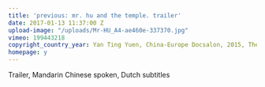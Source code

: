 ```yaml
---
title: 'previous: mr. hu and the temple. trailer'
date: 2017-01-13 11:37:00 Z
upload-image: "/uploads/Mr-HU_A4-ae460e-337370.jpg"
vimeo: 199443218
copyright_country_year: Yan Ting Yuen, China-Europe Docsalon, 2015, The Netherlands
homepage: y
---
```


Trailer, Mandarin Chinese spoken, Dutch subtitles
